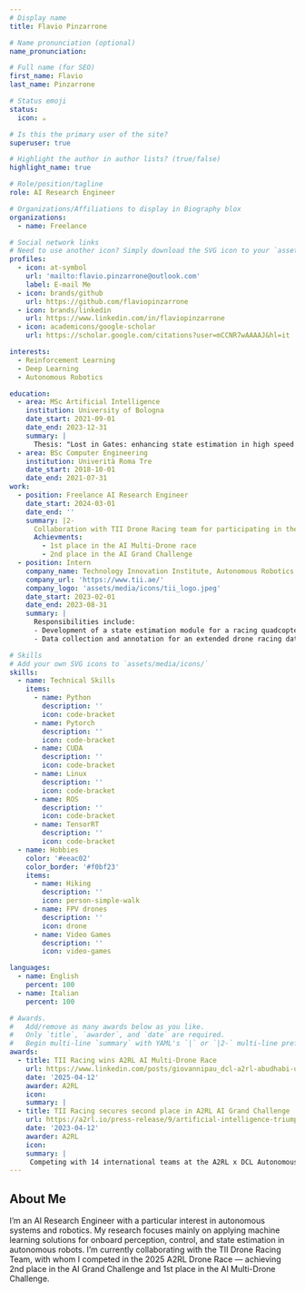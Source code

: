 ```yaml
---
# Display name
title: Flavio Pinzarrone

# Name pronunciation (optional)
name_pronunciation: 

# Full name (for SEO)
first_name: Flavio
last_name: Pinzarrone

# Status emoji
status:
  icon: ☕️

# Is this the primary user of the site?
superuser: true

# Highlight the author in author lists? (true/false)
highlight_name: true

# Role/position/tagline
role: AI Research Engineer

# Organizations/Affiliations to display in Biography blox
organizations:
  - name: Freelance

# Social network links
# Need to use another icon? Simply download the SVG icon to your `assets/media/icons/` folder.
profiles:
  - icon: at-symbol
    url: 'mailto:flavio.pinzarrone@outlook.com'
    label: E-mail Me
  - icon: brands/github
    url: https://github.com/flaviopinzarrone
  - icon: brands/linkedin
    url: https://www.linkedin.com/in/flaviopinzarrone
  - icon: academicons/google-scholar
    url: https://scholar.google.com/citations?user=mCCNR7wAAAAJ&hl=it

interests:
  - Reinforcement Learning
  - Deep Learning
  - Autonomous Robotics

education:
  - area: MSc Artificial Intelligence
    institution: University of Bologna
    date_start: 2021-09-01
    date_end: 2023-12-31
    summary: |
      Thesis: "Lost in Gates: enhancing state estimation in high speed autonomous drone racing"
  - area: BSc Computer Engineering
    institution: Univerità Roma Tre
    date_start: 2018-10-01
    date_end: 2021-07-31
work:
  - position: Freelance AI Research Engineer
    date_start: 2024-03-01
    date_end: ''
    summary: |2-
      Collaboration with TII Drone Racing team for participating in the A2RL Drone Racing series
      Achievments:
        - 1st place in the AI Multi-Drone race
        - 2nd place in the AI Grand Challenge
  - position: Intern
    company_name: Technology Innovation Institute, Autonomous Robotics Research Center, Abu Dhabi, UAE
    company_url: 'https://www.tii.ae/'
    company_logo: 'assets/media/icons/tii_logo.jpeg'
    date_start: 2023-02-01
    date_end: 2023-08-31
    summary: |
      Responsibilities include:
      - Development of a state estimation module for a racing quadcopter
      - Data collection and annotation for an extended drone racing dataset, related to a publication on RA-L 

# Skills
# Add your own SVG icons to `assets/media/icons/`
skills:
  - name: Technical Skills
    items:
      - name: Python
        description: ''
        icon: code-bracket
      - name: Pytorch
        description: ''
        icon: code-bracket
      - name: CUDA
        description: ''
        icon: code-bracket
      - name: Linux
        description: ''
        icon: code-bracket
      - name: ROS
        description: ''
        icon: code-bracket
      - name: TensorRT
        description: ''
        icon: code-bracket
  - name: Hobbies
    color: '#eeac02'
    color_border: '#f0bf23'
    items:
      - name: Hiking
        description: ''
        icon: person-simple-walk
      - name: FPV drones
        description: ''
        icon: drone
      - name: Video Games
        description: ''
        icon: video-games

languages:
  - name: English
    percent: 100
  - name: Italian
    percent: 100

# Awards.
#   Add/remove as many awards below as you like.
#   Only `title`, `awarder`, and `date` are required.
#   Begin multi-line `summary` with YAML's `|` or `|2-` multi-line prefix and indent 2 spaces below.
awards:
  - title: TII Racing wins A2RL AI Multi-Drone Race
    url: https://www.linkedin.com/posts/giovannipau_dcl-a2rl-abudhabi-ugcPost-7317805361963450369-ol1Y/?utm_source=share&utm_medium=member_desktop&rcm=ACoAACuAqekBffFrohWWYYHffD2NvV_SXBKgFoQ
    date: '2025-04-12'
    awarder: A2RL
    icon:
    summary: |
  - title: TII Racing secures second place in A2RL AI Grand Challenge
    url: https://a2rl.io/press-release/9/artificial-intelligence-triumphs-in-worlds-most-sophisticated-autonomous-drone-race-in-abu-dhabi
    date: '2023-04-12'
    awarder: A2RL
    icon:
    summary: |
     Competing with 14 international teams at the A2RL x DCL Autonomous Drone Championship, TII Racing secured second place in the A2RL Grand Challenge. The race featured standardized drones running an NVIDIA Jetson Orin NX, paired with a monocular RGB camera and IMU for real-time onboard perception and control.
---
```


## About Me

I’m an AI Research Engineer with a particular interest in autonomous systems and robotics. My research focuses mainly on applying machine learning solutions for onboard perception, control, and state estimation in autonomous robots. I’m currently collaborating with the TII Drone Racing Team, with whom I competed in the 2025 A2RL Drone Race — achieving 2nd place in the AI Grand Challenge and 1st place in the AI Multi-Drone Challenge.
